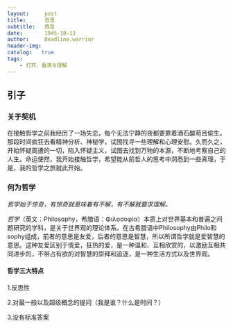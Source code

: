 ```yaml
---
layout:     post
title:      哲思
subtitle:   西哲
date:       1945-10-13
author:     Deadline.warrior
header-img:
catalog:   true
tags:
    - 打开、看清与理解
---
```


## 引子

### 关于契机

在接触哲学之前我经历了一场失恋，每个无法宁静的夜都要靠着酒石酸苟且偷生。那段时间疯狂去看精神分析、神秘学，试图找寻一些理解和心理安慰。久而久之，开始怀疑周遭的一切，陷入怀疑主义，试图去找到万物的本源，不断地考察自己的人生。命运使然，我开始接触哲学，希望能从前哲人的思考中洞悉到一些真理，于是，我的哲学之旅就此开始。

### 何为哲学

*哲学始于惊奇，有惊奇就意味着有不解，有不解就要求理解。*

*哲学*（英文：Philosophy，希腊语：Φιλοσοφία）本质上对世界基本和普遍之问题研究的学科，是关于世界观的理论体系。在古希腊语中Philosophy由Philo和sophy组成，前者的意思是友爱，后者的意思是智慧，所以所谓哲学就是爱智慧的意思。这种友爱区别于情爱，狂热的爱，是一种温和、互相欣赏的，以激励互相共同进步的，不带占有欲的对智慧的崇拜和追逐，是一种生活方式以及世界观。

#### 哲学三大特点

1.反思性

 2.对最一般以及超级概念的提问（我是谁？什么是时间？）

3.没有标准答案









